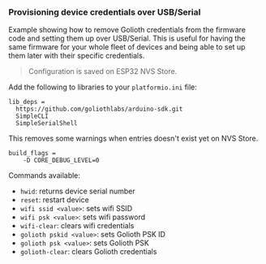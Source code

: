 ### Provisioning device credentials over USB/Serial

Example showing how to remove Golioth credentials from the firmware code and setting them up over USB/Serial. This is useful for having the same firmware for your whole fleet of devices and being able to set up them later with their specific credentials.

> Configuration is saved on ESP32 NVS Store.

Add the following to libraries to your `platformio.ini` file:

```
lib_deps =
  https://github.com/goliothlabs/arduino-sdk.git
  SimpleCLI
  SimpleSerialShell
```

This removes some warnings when entries doesn't exist yet on NVS Store.

```
build_flags =
    -D CORE_DEBUG_LEVEL=0
```

Commands available:

- `hwid`: returns device serial number
- `reset`: restart device
- `wifi ssid <value>`: sets wifi SSID
- `wifi psk <value>`: sets wifi password
- `wifi-clear`: clears wifi credentials
- `golioth pskid <value>`: sets Golioth PSK ID
- `golioth psk <value>`: sets Golioth PSK
- `golioth-clear`: clears Golioth credentials
